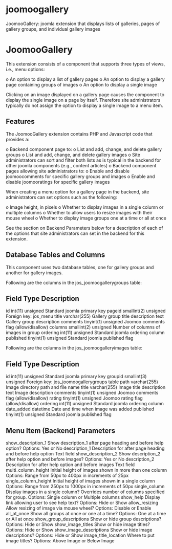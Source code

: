 joomoogallery
=============

JoomooGallery: joomla extension that displays lists of galleries, pages of gallery groups, and individual gallery images

 JoomooGallery
===============
This extension consists of a component that supports three types of views, i.e.,
menu options:

o  An option to display a list of gallery pages
o  An option to display a gallery page containing groups of images
o  An option to display a single image

Clicking on an image displayed on a gallery page causes the component to
display the single image on a page by itself.  Therefore site administrators
typically do not assign the option to display a single image to a menu item.

 Features
----------
The JoomooGallery extension contains PHP and Javascript code that provides a:

o  Backend component page to:
   o  List and add, change, and delete gallery groups
   o  List and add, change, and delete gallery images
   o  Site administrators can sort and filter both lists as is typical in
      the backend for other joomla components (e.g., content articles)
o  Backend component pages allowing site administrators to:
   o  Enable and disable joomoocomments for specific gallery groups and images
   o  Enable and disable joomooratings for specific gallery images

When creating a menu option for a gallery page in the backend, site
administrators can set options such as the following:

o  Image height, in pixels
o  Whether to display images in a single column or multiple columns
o  Whether to allow users to resize images with their mouse wheel
o  Whether to display image groups one at a time or all at once

See the section on Backend Parameters below for a description of each of the
options that site administrators can set in the backend for this extension.

 Database Tables and Columns
-----------------------------
This component uses two database tables, one for gallery groups and another
for gallery images.

Following are the columns in the jos_joomoogallerygroups table:

Field         Type                   Description
--------------------------------------------------------------------------------
id            int(11) unsigned       Standard joomla primary key
pageid        smallint(2) unsigned   Foreign key: jos_menu
title         varchar(255)           Gallery group title
description   text                   Gallery group description
comments      tinyint(1) unsigned    Joomoo comments flag (allow/disallow)
columns       smallint(2) unsigned   Number of columns of images in group
ordering      int(11) unsigned       Standard joomla ordering column
published     tinyint(1) unsigned    Standard joomla published flag

Following are the columns in the jos_joomoogalleryimages table:

Field         Type                   Description
--------------------------------------------------------------------------------
id            int(11) unsigned       Standard joomla primary key
groupid       smallint(3) unsigned   Foreign key: jos_joomoogallerygroups table
path          varchar(255)           Image directory path and file name
title         varchar(255)           Image title
description   text                   Image description
comments      tinyint(1) unsigned    Joomoo comments flag (allow/disallow)
rating        tinyint(1) unsigned    Joomoo rating flag (allow/disallow)
ordering      int(11) unsigned       Standard joomla ordering column
date_added    datetime               Date and time when image was added
published     tinyint(1) unsigned    Standard joomla published flag

 Menu Item (Backend) Parameters
--------------------------------
show_description_1
    Show description_1 after page heading and before help option?
    Options: Yes or No
description_1
    Description for after page heading and before help option
    Text field
show_description_2
    Show description_2 after help option and before images?
    Options: Yes or No
description_2
    Description for after help option and before images
    Text field
multi_column_height
    Initial height of images shown in more than one column
    Options: Range from 50px to 400px in increments of 25px
single_column_height
    Initial height of images shown in a single column
    Options: Range from 250px to 1000px in increments of 50px
single_column
    Display images in a single column?  Overrides number of columns specified
        for group.
    Options: Single column or Multiple columns
show_help
    Display link allowing user to see help text?
    Options: Hide or Show
allow_resizing
    Allow resizing of image via mouse wheel?
    Options: Disable or Enable
all_at_once
    Show all groups at once or one at a time?
    Options: One at a time or All at once
show_group_descriptions
    Show or hide group descriptions?
    Options: Hide or Show
show_image_titles
    Show or hide image titles?
    Options: Hide or Show
show_image_descriptions
    Show or hide image descriptions?
    Options: Hide or Show
image_title_location
    Where to put image titles?
    Options: Above Image or Below Image

